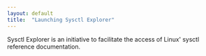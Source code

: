 ```yaml
---
layout: default
title:  "Launching Sysctl Explorer"
---
```


Sysctl Explorer is an initiative to facilitate the access of Linux' sysctl reference documentation.
